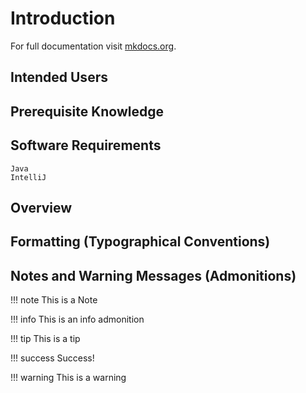 # Introduction

For full documentation visit [mkdocs.org](https://www.mkdocs.org).

## Intended Users


## Prerequisite Knowledge

## Software Requirements
    Java
    IntelliJ

## Overview

## Formatting (Typographical Conventions)

## Notes and Warning Messages (Admonitions)
!!! note
    This is a Note
    
!!! info
    This is an info admonition

!!! tip
    This is a tip

!!! success
    Success!

!!! warning
    This is a warning
